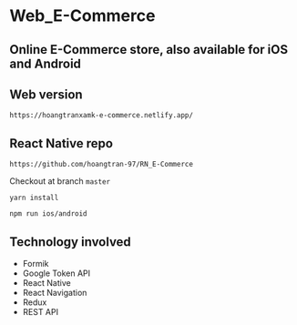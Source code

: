 # Web_E-Commerce

## Online E-Commerce store, also available for iOS and Android 

## Web version
```
https://hoangtranxamk-e-commerce.netlify.app/
```
## React Native repo 
```
https://github.com/hoangtran-97/RN_E-Commerce
```
Checkout at branch `master`
```
yarn install
```
``` 
npm run ios/android 
```

## Technology involved 
- Formik 
- Google Token API 
- React Native 
- React Navigation
- Redux
- REST API 

      
